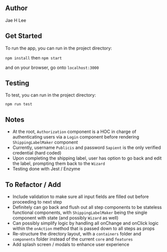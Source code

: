 ## Author

Jae H Lee

## Get Started

To run the app, you can run in the project directory: 

`npm install` then `npm start`

and on your browser, go onto `localhost:3000`

## Testing

To test, you can run in the project directory:

`npm run test`

## Notes
* At the root, `Authorization` component is a HOC in charge of authenticating users via a `Login` component before rendering `ShippingLabelMaker` component
* Currently, username `Publicis` and password `Sapient` is the only verified credential (hard coded)
* Upon completing the shipping label, user has option to go back and edit the label, prompting them back to the `Wizard`
* Testing done with Jest / Enzyme

## To Refactor / Add
* Include validation to make sure all input fields are filled out before proceeding to next step
* Definitely can go back and flush out all step components to be stateless functional components, with `ShippingLabelMaker` being the single component with state (and possibly `Wizard` as well)
* Can possibly simplify logic by handling all onChange and onClick logic within the `onAction` method that is passed down to all steps as props
* Re-structure the directory layout, with a `containers` folder and `components` folder instead of the current `core` and `features`
* Add splash screen / modals to enhance user experience